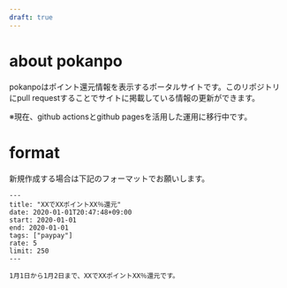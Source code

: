 ```yaml
---
draft: true
---
```


# about pokanpo

pokanpoはポイント還元情報を表示するポータルサイトです。このリポジトリにpull requestすることでサイトに掲載している情報の更新ができます。

※現在、github actionsとgithub pagesを活用した運用に移行中です。

# format

新規作成する場合は下記のフォーマットでお願いします。

```
---
title: "XXでXXポイントXX％還元"
date: 2020-01-01T20:47:48+09:00
start: 2020-01-01
end: 2020-01-01
tags: ["paypay"]
rate: 5
limit: 250
---

1月1日から1月2日まで、XXでXXポイントXX％還元です。

```


